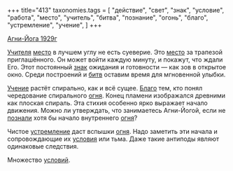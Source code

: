 +++
title="413"
taxonomies.tags = [
 "действие",
 "свет",
 "знак",
 "условие",
 "работа",
 "место",
 "учитель",
 "битва",
 "познание",
 "огонь",
 "благо",
 "устремление",
 "учение",
]
+++

[Агни-Йога 1929г](/agni/1929)

[Учителя](/tags/учитель) [место](/tags/место) в лучшем углу не есть суеверие. Это [место](/tags/место) за трапезой приглашённого. Он может войти каждую минуту, и покажут, что ждали Его. Этот постоянный [знак](/tags/знак) ожидания и готовности — как зов в открытое окно. Среди построений и [битв](/tags/битва) оставим время для мгновенной улыбки.   

[Учение](/tags/учение) растёт спирально, как и всё сущее. [Благо](/tags/благо) тем, кто понял чередование спирального [огня](/tags/огонь). Конец пламени изображался древними как плоская спираль. Эта стихия особенно ярко выражает начало движения. Можно ли утверждать, что занимаетесь Агни-Йогой, если не [познали](/tags/познание) хотя бы начало внутреннего [огня](/tags/огонь)?   

Чистое [устремление](/tags/устремление) даст вспышки [огня](/tags/огонь). Надо заметить эти начала и сопровождающие их [условия](/tags/свет) или тьма. Даже такие антиподы являют одинаковые следствия.   

Множество [условий](/tags/огонь).